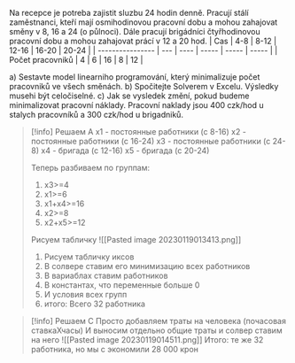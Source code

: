 Na recepce je potreba zajistit sluzbu 24 hodin denně. Pracují stálí zaměstnanci, kteří mají osmihodinovou pracovní dobu a mohou zahajovat směny v 8, 16 a 24 (o půlnoci). Dále pracují brigádníci čtyřhodinovou pracovní dobu a mohou zahajovat prácí v 12 a 20 hod.
| Cas              | 4-8 | 8-12 | 12-16 | 16-20 | 20-24 |
| ---------------- | --- | ---- | ----- | ----- | ----- |
| Počet pracovniků | 4   | 6    | 16    | 8     | 12      |

a) Sestavte model linearniho programování, který minimalizuje počet pracovniků ve všech směnách.
b) Spočitejte Solverem v Excelu. Výsledky musehi být celočiselné.
c) Jak se vysledek změní, pokud budeme minimalizovat pracovní náklady. Pracovní naklady jsou 400 czk/hod u stalych pracovníků a 300 czk/hod u brigadniků.

>[!info] Решаем А
>x1 - постоянные работники (с 8-16)
>x2 - постоянные работники (с 16-24)
>x3 - постоянные работники (с 24-8)
>x4 - бригада (с 12-16)
>x5 - бригада (с 20-24)
>
>Теперь разбиваем по группам:
>1. x3>=4
>2. x1>=6
>3. x1+x4>=16
>4. x2>=8
>5. x2+x5>=12
>
>Рисуем табличку
>![[Pasted image 20230119013413.png]]
>1. Рисуем табличку иксов
>2. В солвере ставим его минимизацию всех работников
>3. В вариаблах ставим работников
>4. В константах, что переменные больше 0
>5. И условия всех групп
>6. итого: Всего 32 работника


>[!info] Решаем С
>Просто добавляем траты на человека (почасовая ставкаХчасы)
>И выносим отдельно общие траты и солвер ставим на него
>![[Pasted image 20230119014511.png]]
>Итого: те же 32 работника, но мы с экономили 28 000 крон

